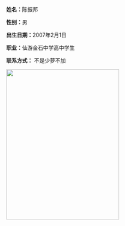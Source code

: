 <head>
    <meta charset="UTF-8">
    <link rel="shortcut icon" href="1.ico" />
    <title>
        陈振邦
    </title>
    <meta name="viewport" content="width=device-width, initial-scale=1" />
</head>
<body background="1.jpg" style="background-repeat:no-repeat;
               background-attachment:fixed;
               background-size:100% 100%;>
</head>
<body>
<h1>陈振邦</h1>
< img src="2.jpg" alt="我的照片">
<p><b>姓名：</b>陈振邦</p >
<p><b>性别：</b>男</p >
<p><b>出生日期：</b>2007年2月1日</p >
<p><b>职业：</b>仙游金石中学高中学生</p >
<p><b>联系方式：</b> 不是少萝不加 </p >
</body>
</html>
    <img src="1.gif" height="400" width="300">
        </div>
